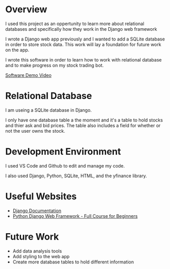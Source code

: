 # Overview

I used this project as an oppertunity to learn more about relational databases and specifically how they work in the Django web framework

I wrote a Django web app previously and I wanted to add a SQLite database in order to store stock data. This work will lay a foundation for future work on the app.

I wrote this software in order to learn how to work with relational database and to make progress on my stock trading bot.

[Software Demo Video](https://youtu.be/APzYxApjwWs)

# Relational Database

I am useing a SQLite database in Django.

I only have one database table a the moment and it's a table to hold stocks and thier ask and bid prices. The table also includes a field for whether or not the user owns the stock.

# Development Environment

I used VS Code and Github to edit and manage my code.

I also used Django, Python, SQLite, HTML, and the yfinance library.

# Useful Websites

* [Django Documentation](https://docs.djangoproject.com/en/3.2/)
* [Python Django Web Framework - Full Course for Beginners](https://www.youtube.com/watch?v=F5mRW0jo-U4&t=2018s)

# Future Work

* Add data analysis tools
* Add styling to the web app
* Create more database tables to hold different information